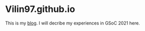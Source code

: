 # Vilin97.github.io
This is my [blog](https://vilin97.github.io/). I will decribe my experiences in GSoC 2021 here.
